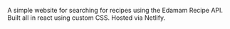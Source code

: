A simple website for searching for recipes using the Edamam Recipe API. Built all in react using custom CSS. Hosted via Netlify.
